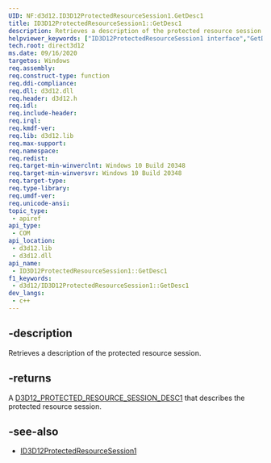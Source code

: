 ```yaml
---
UID: NF:d3d12.ID3D12ProtectedResourceSession1.GetDesc1
title: ID3D12ProtectedResourceSession1::GetDesc1
description: Retrieves a description of the protected resource session.
helpviewer_keywords: ["ID3D12ProtectedResourceSession1 interface","GetDesc1 method","ID3D12ProtectedResourceSession1.GetDesc1","ID3D12ProtectedResourceSession1::GetDesc1","GetDesc1","GetDesc1 method","GetDesc1 method","ID3D12ProtectedResourceSession1 interface","direct3d12.id3d12device7_getdesc1","d3d12/ID3D12ProtectedResourceSession1::GetDesc1"]
tech.root: direct3d12
ms.date: 09/16/2020
targetos: Windows
req.assembly: 
req.construct-type: function
req.ddi-compliance: 
req.dll: d3d12.dll
req.header: d3d12.h
req.idl: 
req.include-header: 
req.irql: 
req.kmdf-ver: 
req.lib: d3d12.lib
req.max-support: 
req.namespace: 
req.redist: 
req.target-min-winverclnt: Windows 10 Build 20348
req.target-min-winversvr: Windows 10 Build 20348
req.target-type: 
req.type-library: 
req.umdf-ver: 
req.unicode-ansi: 
topic_type:
 - apiref
api_type:
 - COM
api_location:
 - d3d12.lib
 - d3d12.dll
api_name:
 - ID3D12ProtectedResourceSession1::GetDesc1
f1_keywords:
 - d3d12/ID3D12ProtectedResourceSession1::GetDesc1
dev_langs:
 - c++
---
```


## -description

Retrieves a description of the protected resource session.



## -returns

A [D3D12_PROTECTED_RESOURCE_SESSION_DESC1](./ns-d3d12-d3d12_protected_resource_session_desc1.md) that describes the protected resource session.

## -see-also

* [ID3D12ProtectedResourceSession1](./nn-d3d12-id3d12protectedresourcesession1.md)
